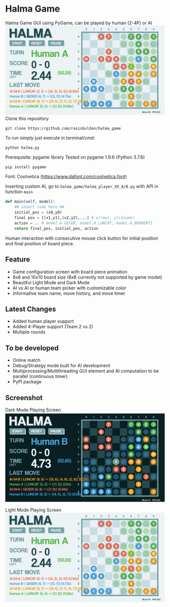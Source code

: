 # Halma Game
Halma Game GUI using PyGame, can be played by human (2-4P) or AI
![Playing Light Mode](halma_game/assets/screenshot/playing.png?raw=True)
Clone this repository
```
git clone https://github.com/rasisbuldan/halma_game
```

To run simply just execute in terminal/cmd:
```
python halma.py
```

Prerequisite: pygame library
Tested on pygame 1.9.6 (Python 3.7.6)
```
pip install pygame
```

Font: Coolvetica (https://www.dafont.com/coolvetica.font)

Inserting custom AI, go to `halma_game/halma_player_XX_A/B.py` with API in function `main`
```python
def main(self, model):
    ## insert code here ##
    initial_pos = (x0,y0)
    final pos = [(x1,y1),(x2,y2),...] # x(row), y(column)
    action = .. # model.A_GESER, model.A_LONCAT, model.A_BERHENTI
    return final_pos, initial_pos, action
```

Human interaction with consecutive mouse click button for initial position and final position of board piece.

## Feature
- Game configuration screen with board piece animation
- 8x8 and 10x10 board size (8x8 currently not supported by game model)
- Beautiful Light Mode and Dark Mode 
- AI vs AI or human team picker with customizable color
- Informative team name, move history, and move timer

## Latest Changes
- Added human player support
- Added 4-Player support (Team 2 vs 2)
- Multiple rounds

## To be developed
- Online match
- Debug/Strategy mode built for AI development
- Multiprocessing/Multithreading GUI element and AI computation to be parallel (continuous timer)
- PyPI package

## Screenshot
Dark Mode Playing Screen
![Starting Dark Mode](halma_game/assets/screenshot/playing_dark.png?raw=True)

Light Mode Playing Screen
![Playing Light Mode](halma_game/assets/screenshot/playing.png?raw=True)
